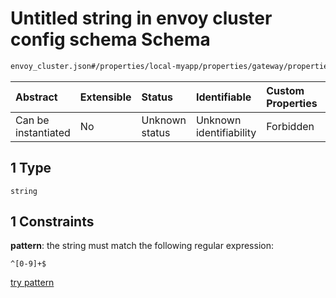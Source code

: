 # Untitled string in envoy cluster config schema Schema

```txt
envoy_cluster.json#/properties/local-myapp/properties/gateway/properties/port/oneOf/1
```



| Abstract            | Extensible | Status         | Identifiable            | Custom Properties | Additional Properties | Access Restrictions | Defined In                                                                |
| :------------------ | :--------- | :------------- | :---------------------- | :---------------- | :-------------------- | :------------------ | :------------------------------------------------------------------------ |
| Can be instantiated | No         | Unknown status | Unknown identifiability | Forbidden         | Allowed               | none                | [envoy\_cluster.json\*](../out/envoy_cluster.json "open original schema") |

## 1 Type

`string`

## 1 Constraints

**pattern**: the string must match the following regular expression:&#x20;

```regexp
^[0-9]+$
```

[try pattern](https://regexr.com/?expression=%5E%5B0-9%5D%2B%24 "try regular expression with regexr.com")
